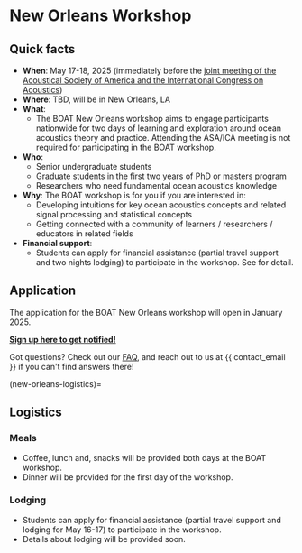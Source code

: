 # New Orleans Workshop

## Quick facts
- **When**: May 17-18, 2025 (immediately before the [joint meeting of the Acoustical Society of America and the International Congress on Acoustics](https://acousticalsociety.org/new-orleans-2025/))
- **Where**: TBD, will be in New Orleans, LA
- **What**: 
  - The BOAT New Orleans workshop aims to engage participants nationwide for two days of learning and exploration around ocean acoustics theory and practice. Attending the ASA/ICA meeting is not required for participating in the BOAT workshop.
- **Who**: 
  - Senior undergraduate students
  - Graduate students in the first two years of PhD or masters program
  - Researchers who need fundamental ocean acoustics knowledge
- **Why**: The BOAT workshop is for you if you are interested in:
  - Developing intuitions for key ocean acoustics concepts and related signal processing and statistical concepts
  - Getting connected with a community of learners / researchers / educators in related fields
- **Financial support**: 
  - Students can apply for financial assistance (partial travel support and two nights lodging) to participate in the 
workshop. See [](new-orleans-logistics) for detail.


## Application
The application for the BOAT New Orleans workshop will open in January 2025.

[**Sign up here to get notified!**](https://docs.google.com/forms/d/e/1FAIpQLScootOMq09YtlLCDkizWPF9J_lQ9VF-noCFxnTMW6HfStSkwA/viewform)

Got questions? Check out our [FAQ](./faq), and reach out to us at {{ contact_email }} if you can't find answers there!



(new-orleans-logistics)=
## Logistics

<!-- ### Venue / timing
* The workshop will take place in person in **LOCATION**.
* Door is open at 8:00 am each morning, and we will start the morning sessions at 8:30 am sharp.
* Due to space limitations, only registered BOAT participants can attend the workshop. -->

### Meals
* Coffee, lunch and, snacks will be provided both days at the BOAT workshop.
* Dinner will be provided for the first day of the workshop.

### Lodging
* Students can apply for financial assistance (partial travel support and lodging for May 16-17) to participate in the 
workshop.
* Details about lodging will be provided soon.
<!-- * Dorms are all single/double rooms and each contain a private bathroom.
* Participants who opt to will be staying at Willow Hall. Please Check in after
  2pm at the front desk on Sunday, July 10th.
* Check out is by 11am on Saturday, July 16th. There will be a room where you
  can store your luggage if your flight leaves later that day. Please let us
  know immediately by emailing {{ contact_email }} if you plan on
  arriving/departing at an earlier/later date.
* The front desk can direct you to the Maple Hall Great Room where the meetings
  and courses will be taking place.
* Dorm guests are able to use their key cards to access any gyms on campus. For
  off-campus activities, guests have easy access to The Ave, which hosts a
  number of restaurants, late-night activities and retail establishments.
* The dorms have coin-operated laundry facilities. -->


<!-- ### Transportation
* **GROUND TRANSPORTATION TIPS (PROBABLY FROM LOYOLA UNIV)** -->

<!-- 
### Communication

#### During workshop
- We will use the BOAT Zulip workspace as the main channel of communication during the workshop. You should have received an invitation to join this workspace. If you haven’t seen it in your inbox, check your spam folder, or email us at {{ contact_email }}.
- We know how overwhelming an intensive workshop can be! You can ask anything on the Zulip `#help-new-orleans` channel at anytime. The BOAT organizing team are monitoring this channel, and some of your fellow participants may also be able to help you.

#### After workshop
- We encourage everyone to continue interacting with each other and build our community together at the **DISCOURSE_FORUM**.
- If you are interested in creating more BOAT tutorials and/or getting involved in organizing future BOAT workshops, don't hesitate to reach out to us at {{ contact_email }}! -->

